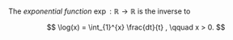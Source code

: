 The *exponential function* $\exp: \mathbb{R} \to \mathbb{R}$ is the inverse to 

$$
\log(x) = \int_{1}^{x} \frac{dt}{t} , \qquad x > 0.
$$
